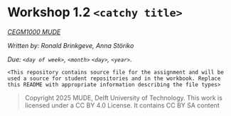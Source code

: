 # Workshop 1.2 `<catchy title>`

*[CEGM1000 MUDE](http://mude.citg.tudelft.nl/)*

*Written by: Ronald Brinkgeve, Anna Störiko*

*Due: `<day of week>`, `<month>` `<day>`, `<year>`.*

`<This repository contains source file for the assignment and will be used a source for student repositories and in the workbook. Replace this README with appropriate information describing the file types>`

> Copyright 2025 MUDE, Delft University of Technology. This work is licensed under a CC BY 4.0 License. It contains CC BY SA content

